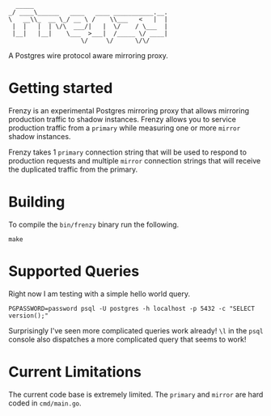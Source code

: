 ```
  _____                                     
_/ ____\______   ____   ____ ___________.__.
\   __\\_  __ \_/ __ \ /    \\___   <   |  |
 |  |   |  | \/\  ___/|   |  \/    / \___  |
 |__|   |__|    \___  >___|  /_____ \/ ____|
                    \/     \/      \/\/     
```

A Postgres wire protocol aware mirroring proxy.

# Getting started
Frenzy is an experimental Postgres mirroring proxy that allows mirroring production traffic to shadow instances. Frenzy allows you to service production traffic from a `primary` while measuring one or more `mirror` shadow instances.

Frenzy takes 1 `primary` connection string that will be used to respond to production requests and multiple `mirror` connection strings that will receive the duplicated traffic from the primary.

# Building
To compile the `bin/frenzy` binary run the following.
```
make
```

# Supported Queries
Right now I am testing with a simple hello world query.
```
PGPASSWORD=password psql -U postgres -h localhost -p 5432 -c "SELECT version();"
```
Surprisingly I've seen more complicated queries work already! `\l` in the `psql` console also dispatches a more complicated query that seems to work!

# Current Limitations
The current code base is extremely limited. The `primary` and `mirror` are hard coded in `cmd/main.go`.